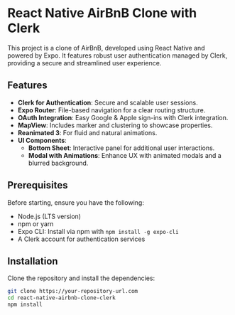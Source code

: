 # React Native AirBnB Clone with Clerk

This project is a clone of AirBnB, developed using React Native and powered by Expo. It features robust user authentication managed by Clerk, providing a secure and streamlined user experience.

## Features

- **Clerk for Authentication**: Secure and scalable user sessions.
- **Expo Router**: File-based navigation for a clear routing structure.
- **OAuth Integration**: Easy Google & Apple sign-ins with Clerk integration.
- **MapView**: Includes marker and clustering to showcase properties.
- **Reanimated 3**: For fluid and natural animations.
- **UI Components**:
  - **Bottom Sheet**: Interactive panel for additional user interactions.
  - **Modal with Animations**: Enhance UX with animated modals and a blurred background.

## Prerequisites

Before starting, ensure you have the following:
- Node.js (LTS version)
- npm or yarn
- Expo CLI: Install via npm with `npm install -g expo-cli`
- A Clerk account for authentication services

## Installation

Clone the repository and install the dependencies:

```bash
git clone https://your-repository-url.com
cd react-native-airbnb-clone-clerk
npm install
``` 

